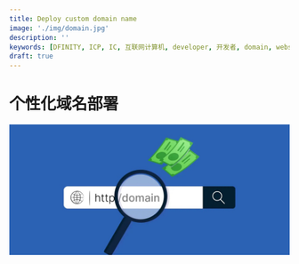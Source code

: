 ```yaml
---
title: Deploy custom domain name
image: './img/domain.jpg'
description: ''
keywords: [DFINITY, ICP, IC, 互联网计算机, developer, 开发者, domain, website]
draft: true
---
```


# 个性化域名部署


![img](./img/domain.jpg)